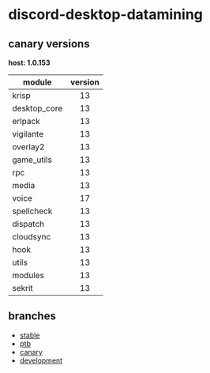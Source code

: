 # discord-desktop-datamining

## canary versions

**host: 1.0.153**

| module | version |
| ------ | :-----: |
| krisp | 13 |
| desktop_core | 13 |
| erlpack | 13 |
| vigilante | 13 |
| overlay2 | 13 |
| game_utils | 13 |
| rpc | 13 |
| media | 13 |
| voice | 17 |
| spellcheck | 13 |
| dispatch | 13 |
| cloudsync | 13 |
| hook | 13 |
| utils | 13 |
| modules | 13 |
| sekrit | 13 |

## branches

- [stable](https://github.com/OpenAsar/discord-desktop-datamining/tree/stable)
- [ptb](https://github.com/OpenAsar/discord-desktop-datamining/tree/ptb)
- [canary](https://github.com/OpenAsar/discord-desktop-datamining/tree/canary)
- [development](https://github.com/OpenAsar/discord-desktop-datamining/tree/development)